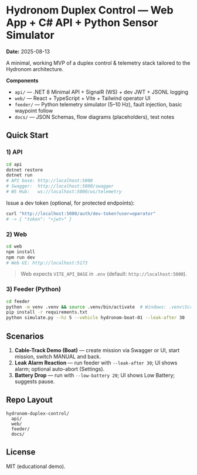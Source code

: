 # Hydronom Duplex Control — Web App + C# API + Python Sensor Simulator

**Date:** 2025-08-13

A minimal, working MVP of a duplex control & telemetry stack tailored to the Hydronom architecture.

**Components**
- `api/` — .NET 8 Minimal API + SignalR (WS) + dev JWT + JSONL logging
- `web/` — React + TypeScript + Vite + Tailwind operator UI
- `feeder/` — Python telemetry simulator (5–10 Hz), fault injection, basic waypoint follow
- `docs/` — JSON Schemas, flow diagrams (placeholders), test notes

## Quick Start

### 1) API
```bash
cd api
dotnet restore
dotnet run
# API base: http://localhost:5000
# Swagger:  http://localhost:5000/swagger
# WS Hub:   ws://localhost:5000/ws/telemetry
```

Issue a dev token (optional, for protected endpoints):
```bash
curl "http://localhost:5000/auth/dev-token?user=operator"
# -> { "token": "<jwt>" }
```

### 2) Web
```bash
cd web
npm install
npm run dev
# Web UI: http://localhost:5173
```
> Web expects `VITE_API_BASE` in `.env` (default: `http://localhost:5000`).

### 3) Feeder (Python)
```bash
cd feeder
python -m venv .venv && source .venv/bin/activate  # Windows: .venv\Scripts\activate
pip install -r requirements.txt
python simulate.py --hz 5 --vehicle hydronom-boat-01 --leak-after 30
```

## Scenarios
1) **Cable-Track Demo (Boat)** — create mission via Swagger or UI, start mission, switch MANUAL and back.
2) **Leak Alarm Reaction** — run feeder with `--leak-after 30`; UI shows alarm; optional auto-abort (Settings).
3) **Battery Drop** — run with `--low-battery 20`; UI shows Low Battery; suggests pause.

## Repo Layout
```
hydronom-duplex-control/
  api/
  web/
  feeder/
  docs/
```

## License
MIT (educational demo).

